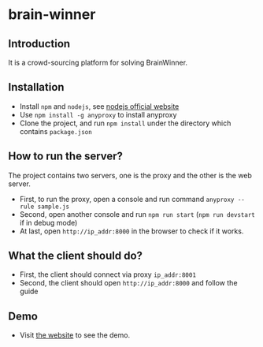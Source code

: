 # brain-winner

## Introduction

It is a crowd-sourcing platform for solving BrainWinner.

## Installation

- Install `npm` and `nodejs`, see [nodejs official website](https://nodejs.org/zh-cn/)
- Use `npm install -g anyproxy` to install anyproxy
- Clone the project, and run `npm install` under the directory which contains `package.json`

## How to run the server?

The project contains two servers, one is the proxy and the other is the web server.

- First, to run the proxy, open a console and run command `anyproxy --rule sample.js`
- Second, open another console and run `npm run start` (`npm run devstart` if in debug mode)
- At last, open `http://ip_addr:8000` in the browser to check if it works.

## What the client should do?

- First, the client should connect via proxy `ip_addr:8001` 
- Second, the client should open `http://ip_addr:8000` and follow the guide

## Demo

- Visit [the website](http://106.14.11.182:8000) to see the demo.